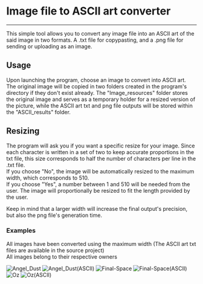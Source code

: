 # Image file to ASCII art converter

------------------------------------------------------------------------

This simple tool allows you to convert any image file into an ASCII art of the said image in two formats. A .txt file for copypasting, and a .png file for sending or uploading as an image.  

## Usage  

Upon launching the program, choose an image to convert into ASCII art. The original image will be copied in two folders created in the program's directory if they don't exist already. The "Image_resources" folder stores the original image and serves as a temporary holder for a resized version of the picture, while the ASCII art txt and png file outputs will be stored within the "ASCII_results" folder.

## Resizing

The program will ask you if you want a specific resize for your image. Since each character is written in a set of two to keep accurate proportions in the txt file, this size corresponds to half the number of characters per line in the .txt file.  
If you choose "No", the image will be automatically resized to the maximum width, which corresponds to 510.  
If you choose "Yes", a number between 1 and 510 will be needed from the user. The image will proportionally be resized to fit the length provided by the user.  

Keep in mind that a larger width will increase the final output's precision, but also the png file's generation time.

### Examples

All images have been converted using the maximum width (The ASCII art txt files are available in the source project)  
All images belong to their respective owners

![Angel_Dust](https://user-images.githubusercontent.com/55959375/120187318-edd18d80-c214-11eb-9acb-ec7d18fedc0b.png)
![Angel_Dust(ASCII)](https://user-images.githubusercontent.com/55959375/120187471-1eb1c280-c215-11eb-9cff-bce40b4ed9f4.png)
![Final-Space](https://user-images.githubusercontent.com/55959375/120187535-325d2900-c215-11eb-971b-85066c96f8cf.png)
![Final-Space(ASCII)](https://user-images.githubusercontent.com/55959375/120187655-5f114080-c215-11eb-9386-d0bdb64e391f.png)
![Oz](https://user-images.githubusercontent.com/55959375/120188445-6c7afa80-c216-11eb-9717-4f1ea216d866.png)
![Oz(ASCII)](https://user-images.githubusercontent.com/55959375/120188687-b368f000-c216-11eb-8ee7-cf73b88c2753.png)



